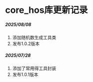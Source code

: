 # core_hos库更新记录

##### 2025/08/08
1. 添加随机数生成工具类
2. 发布1.0.2版本

##### 2025/07/28
1. 添加了常用得工具封装
2. 发布1.0.1版本

